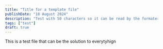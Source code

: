 ```yaml
---
title: "Title for a template file"
publishDate: "18 August 2024"
description: "Test with 50 characters so it can be read by the formater"
tags: ["test"]
draft: true
---
```


This is a test file that can be the solution to everytyhign
